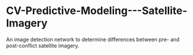 # CV-Predictive-Modeling---Satellite-Imagery
An image detection network to determine differences between pre- and post-conflict satellite imagery.
